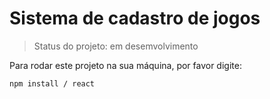# Sistema de cadastro de jogos #

> Status do projeto: em desemvolvimento

Para rodar este projeto na sua máquina, por favor digite: 

```
npm install / react
```

